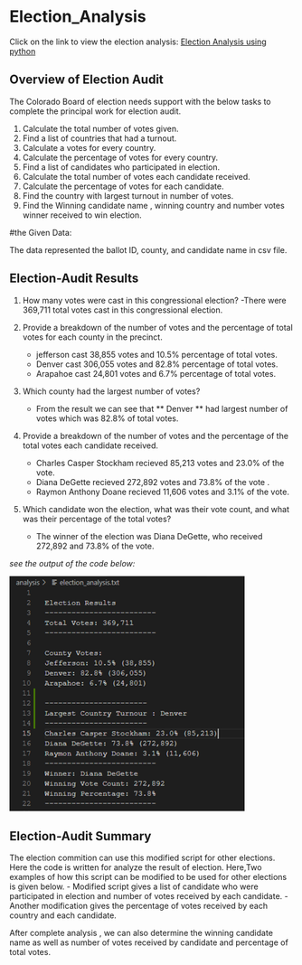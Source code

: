 # Election_Analysis
Click on the link to view the election analysis: [Election Analysis using python](https://github.com/miralchangela/Election_Analysis/blob/main/PyPoll_challenge.py)

## Overview of Election Audit

The Colorado Board of election needs support with the below tasks to complete the principal work for election audit.

1) Calculate the total number of votes given.
2) Find a list of countries that had a turnout.
3) Calculate a votes for every country.
4) Calculate the percentage of votes for every country.
5) Find a list of candidates who participated in election.
6) Calculate the total number of votes each candidate received.
7) Calculate the percentage of votes  for each candidate.
8) Find the country  with largest turnout in number of votes.
9) Find the Winning candidate name , winning country and number votes winner received to win election.

#the Given Data:

The data represented the ballot ID, county, and candidate name in csv file.

## Election-Audit Results
1) How many votes were cast in this congressional election?
    -There were 369,711 total votes cast in this congressional election.

2) Provide a breakdown of the number of votes and the percentage of total votes for each county in the precinct.
    - jefferson cast 38,855 votes and 10.5% percentage of total votes.
    - Denver cast 306,055 votes and 82.8% percentage of total votes.
    - Arapahoe cast 24,801 votes and 6.7% percentage of total votes.

3) Which county had the largest number of votes?
    - From the result we can see that ** Denver ** had largest number of votes which was 82.8% of total votes.

4) Provide a breakdown of the number of votes and the percentage of the total votes each candidate received.
    - Charles Casper Stockham recieved 85,213 votes and 23.0% of the vote.
    - Diana DeGette recieved 272,892 votes and 73.8% of the vote .
    - Raymon Anthony Doane recieved 11,606 votes and 3.1% of the vote.

5) Which candidate won the election, what was their vote count, and what was their percentage of the total votes?
    - The winner of the election was Diana DeGette, who received 272,892 and  73.8% of the vote.


*see the output of the code below:*

![election_results](https://github.com/miralchangela/Election_Analysis/blob/main/Resources/election_results_ss.png)

## Election-Audit Summary

The election commition can use this modified script for other elections. Here the code is written for analyze the result of election. Here,Two examples of how this script can be modified to be used for other elections is given below.
    - Modified script gives a list of candidate who were participated in election and number of votes received by each candidate.
    - Another modification gives the percentage of votes received by each country and each candidate.

After complete analysis , we can also determine the winning candidate name as well as number of votes received by candidate and percentage of total votes.

 


